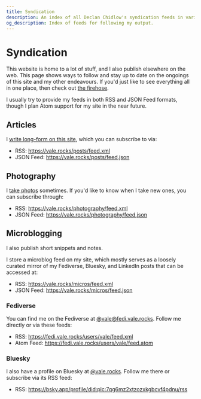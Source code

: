 ```yaml
---
title: Syndication
description: An index of all Declan Chidlow's syndication feeds in various formats, including RSS, JSON Feed, and Atom, that users can subscribe to for easy subscription and updates. Also includes social media profiles for those inclined.
og_description: Index of feeds for following my output.
---
```


<h1 id="section" data-pagefind-filter="Content Type:Page">Syndication</h1>

<div class="readable-width">

This website is home to a lot of stuff, and I also publish elsewhere on the web. This page shows ways to follow and stay up to date on the ongoings of this site and my other endeavours. If you'd just like to see everything all in one place, then check out [the firehose](/firehose/1).

I usually try to provide my feeds in both RSS and JSON Feed formats, though I plan Atom support for my site in the near future.

## Articles

I [write long-form on this site](/posts), which you can subscribe to via:

- RSS: https://vale.rocks/posts/feed.xml
- JSON Feed: https://vale.rocks/posts/feed.json

## Photography

I [take photos](/photography) sometimes. If you'd like to know when I take new ones, you can subscribe through:
- RSS: https://vale.rocks/photography/feed.xml
- JSON Feed: https://vale.rocks/photography/feed.json

## Microblogging

I also publish short snippets and notes.

I store a microblog feed on my site, which mostly serves as a loosely curated mirror of my Fediverse, Bluesky, and LinkedIn posts that can be accessed at:

- RSS: https://vale.rocks/micros/feed.xml
- JSON Feed: https://vale.rocks/micros/feed.json

### Fediverse

You can find me on the Fediverse at [@vale@fedi.vale.rocks](https://fedi.vale.rocks/vale). Follow me directly or via these feeds:

- RSS: https://fedi.vale.rocks/users/vale/feed.xml
- Atom Feed: https://fedi.vale.rocks/users/vale/feed.atom

### Bluesky

I also have a profile on Bluesky at [@vale.rocks](https://bsky.app/profile/vale.rocks). Follow me there or subscribe via its RSS feed:

- RSS: https://bsky.app/profile/did:plc:7qg6mz2xtzozxkgbcvf4pdnu/rss

</div>
